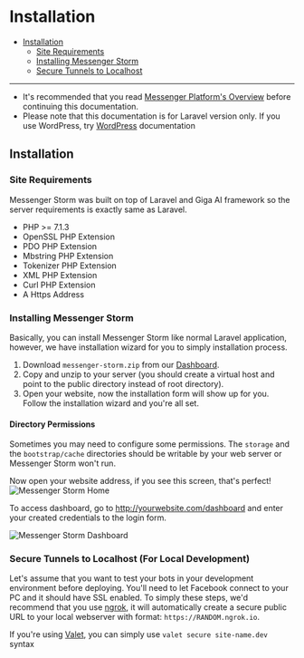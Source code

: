 # Installation
- [Installation](#installation)
	- [Site Requirements](#site-requirements)
	- [Installing Messenger Storm](#installing-messenger-storm)
	- [Secure Tunnels to Localhost](#secure-tunnels-to-localhost)

***
> 
- It's recommended that you read [Messenger Platform's Overview](https://messenger.fb.com) before continuing this documentation.
- Please note that this documentation is for Laravel version only. If you use WordPress, try [WordPress](/docs/) documentation

<a name="installation"></a>
## Installation

<a name="site-requirements"></a>
### Site Requirements
Messenger Storm was built on top of Laravel and Giga AI framework so the server requirements is exactly same as Laravel.

- PHP >= 7.1.3
- OpenSSL PHP Extension
- PDO PHP Extension
- Mbstring PHP Extension
- Tokenizer PHP Extension
- XML PHP Extension
- Curl PHP Extension
- A Https Address

<a name="installing-messenger-storm"></a>
### Installing Messenger Storm
Basically, you can install Messenger Storm like normal Laravel application, however, we have installation wizard for you to simply installation process.

1. Download `messenger-storm.zip` from our [Dashboard](/dashboard).
1. Copy and unzip to your server (you should create a virtual host and point to the public directory instead of root directory).
1. Open your website, now the installation form will show up for you. Follow the installation wizard and you're all set.

#### Directory Permissions
Sometimes you may need to configure some permissions. The  `storage` and the `bootstrap/cache` directories should be writable by your web server or Messenger Storm won't run.

Now open your website address, if you see this screen, that's perfect!
![Messenger Storm Home](/images/messenger-storm-home.png)

To access dashboard, go to http://yourwebsite.com/dashboard and enter your created credentials to the login form.

![Messenger Storm Dashboard](/images/messenger-storm-dashboard.png)

<a name="secure-tunnels-to-localhost"></a>
### Secure Tunnels to Localhost (For Local Development)

Let's assume that you want to test your bots in your development environment before deploying. You'll need to let Facebook connect to your PC and it should have SSL enabled. To simply these steps, we'd recommend that you use [ngrok](https://ngrok.com), it will automatically create a secure public URL to your local webserver with format: `https://RANDOM.ngrok.io`.

If you're using [Valet](https://laravel.com/docs/5.7/valet), you can simply use `valet secure site-name.dev` syntax